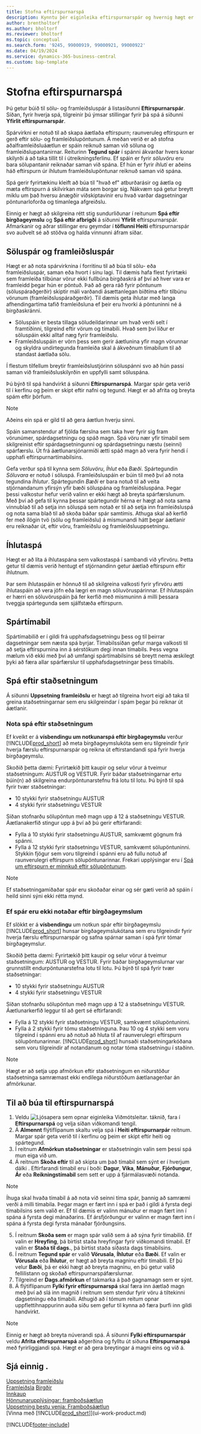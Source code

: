 ```yaml
---
title: Stofna eftirspurnarspá
description: Kynntu þér eiginleika eftirspurnarspár og hvernig hægt er að búa til sölu- og framleiðsluspár.
author: brentholtorf
ms.author: bholtorf
ms.reviewer: bholtorf
ms.topic: conceptual
ms.search.form: '9245, 99000919, 99000921, 99000922'
ms.date: 04/19/2024
ms.service: dynamics-365-business-central
ms.custom: bap-template
---
```

# Stofna eftirspurnarspá

Þú getur búið til sölu- og framleiðsluspár á listasíðunni **Eftirspurnarspár**. Síðan, fyrir hverja spá, tilgreinir þú ýmsar stillingar fyrir þá spá á síðunni **Yfirlit eftirspurnarspár**.  

Spárvirkni er notuð til að skapa áætlaða eftirspurn; raunveruleg eftirspurn er gerð eftir sölu- og framleiðslupöntunum. Á meðan verið er að stofna aðalframleiðsluáætlun er spáin reiknuð saman við söluna og framleiðslupantanirnar. Reiturinn **Tegund spár** í spánni ákvarðar hvers konar skilyrði á að taka tillit til í útreikningsferlinu. Ef spáin er fyrir *söluvöru* eru bara sölupantanir reiknaðar saman við spána. Ef hún er fyrir *íhluti* er aðeins háð eftirspurn úr íhlutum framleiðslupöntunar reiknuð saman við spána.  

Spá gerir fyrirtækinu kleift að búa til "hvað ef" atburðarásir og áætla og mæta eftirspurn á skilvirkan máta sem borgar sig. Nákvæm spá getur breytt miklu um það hversu ánægðir viðskiptavinir eru hvað varðar dagsetningar pöntunarloforða og tímanlega afgreiðslu.  

Einnig er hægt að skilgreina rétt stig sundurliðunar í reitunum **Spá eftir birgðageymslu** og **Spá eftir afbrigði** á síðunni **Yfirlit** eftirspurnarspár. Afmarkanir og aðrar stillingar eru geymdar í **töflunni Heiti** eftirspurnarspár svo auðvelt sé að stöðva og halda vinnunni áfram síðar. 

## Söluspár og framleiðsluspár

Hægt er að nota spárvirknina í forritinu til að búa til sölu- eða framleiðsluspár, saman eða hvort í sínu lagi. Til dæmis hafa flest fyrirtæki sem framleiða tilbúnar vörur ekki fullbúna birgðaskrá af því að hver vara er framleidd þegar hún er pöntuð. Það að gera ráð fyrir pöntunum (söluspáraðgerðir) skiptir máli varðandi ásættanlegan biðtíma eftir tilbúnu vörunum (framleiðsluspáraðgerðir). Til dæmis geta íhlutar með langa afhendingartíma tafið framleiðsluna ef þeir eru hvorki á pöntuninni né á birgðaskránni.  

- Söluspáin er besta tillaga söludeildarinnar um hvað verði selt í framtíðinni, tilgreind eftir vörum og tímabili. Hvað sem því líður er söluspáin ekki alltaf næg fyrir framleiðslu.  
- Framleiðsluspáin er vörn þess sem gerir áætlunina yfir magn vörunnar og skyldra undirtegunda framleiða skal á ákveðnum tímabilum til að standast áætlaða sölu.  

Í flestum tilfellum breytir framleiðslustjórinn söluspánni svo að hún passi saman við framleiðsluskilyrðin en uppfylli samt söluspána.  

Þú býrð til spá handvirkt á síðunni **Eftirspurnarspá**. Margar spár geta verið til í kerfinu og þeim er skipt eftir nafni og tegund. Hægt er að afrita og breyta spám eftir þörfum. 

> [!NOTE]
> Aðeins ein spá er gild til að gera áætlun hverju sinni.

Spáin samanstendur af fjölda færslna sem taka hver fyrir sig fram vörunúmer, spárdagsetningu og spáð magn. Spá vöru nær yfir tímabil sem skilgreinist eftir spárdagsetningunni og spárdagsetningu næstu (seinni) spárfærslu. Út frá áætlunarsjónarmiði ætti spáð magn að vera fyrir hendi í upphafi eftirspurnartímabilsins.  

Gefa verður spá til kynna sem *Söluvöru*, *Íhlut* eða *Bæði*. Spártegundin *Söluvara* er notuð í söluspá. Framleiðsluspáin er búin til með því að nota tegundina *Íhlutur*. Spártegundin *Bæði* er bara notuð til að veita stjórnandanum yfirsýn yfir bæði söluspána og framleiðsluspána. Þegar þessi valkostur hefur verið valinn er ekki hægt að breyta spárfærslunum. Með því að gefa til kynna þessar spártegundir hérna er hægt að nota sama vinnublað til að setja inn söluspá sem notað er til að setja inn framleiðsluspá og nota sama blað til að skoða báðar spár samtímis. Athuga skal að kerfið fer með ílögin tvö (sölu og framleiðslu) á mismunandi hátt þegar áætlanir eru reiknaðar út, eftir vöru, framleiðslu og framleiðsluuppsetningu.  

## Íhlutaspá

Hægt er að líta á íhlutaspána sem valkostaspá í sambandi við yfirvöru. Þetta getur til dæmis verið hentugt ef stjórnandinn getur áætlað eftirspurn eftir íhlutnum.  

Þar sem íhlutaspáin er hönnuð til að skilgreina valkosti fyrir yfirvöru ætti íhlutaspáin að vera jöfn eða lægri en magn söluvöruspárinnar. Ef íhlutaspáin er hærri en söluvöruspáin þá fer kerfið með mismuninn á milli þessara tveggja spártegunda sem sjálfstæða eftirspurn.  

## Spártímabil

Spártímabilið er í gildi frá upphafsdagsetningu þess og til þeirrar dagsetningar sem næsta spá byrjar. Tímabilssíðan gefur marga valkosti til að setja eftirspurnina inn á sérstökum degi innan tímabils. Þess vegna mælum við ekki með því að umfangi spártímabilsins sé breytt nema æskilegt þyki að færa allar spárfærslur til upphafsdagsetningar þess tímabils.  

## Spá eftir staðsetningum

Á síðunni **Uppsetning framleiðslu** er hægt að tilgreina hvort eigi að taka til greina staðsetningarnar sem eru skilgreindar í spám þegar þú reiknar út áætlanir. 

### Nota spá eftir staðsetningum

Ef kveikt er á **vísbendingu um notkunarspá eftir birgðageymslu** verður [!INCLUDE[prod_short](includes/prod_short.md)]  að meta birgðageymslukóta sem eru tilgreindir fyrir hverja færslu eftirspurnarspár og reikna út eftirstandandi spá fyrir hverja birgðageymslu.  

Skoðið þetta dæmi: Fyrirtækið þitt kaupir og selur vörur á tveimur staðsetningum: AUSTUR og VESTUR. Fyrir báðar staðsetningarnar ertu búin(n) að skilgreina endurpöntunarstefnu frá lotu til lotu. Þú býrð til spá fyrir tvær staðsetningar:

- 10 stykki fyrir staðsetningu AUSTUR
- 4 stykki fyrir staðsetningu VESTUR

Síðan stofnarðu sölupöntun með magn upp á 12 á staðsetningu VESTUR. Áætlanakerfið stingur upp á því að þú gerir eftirfarandi:

- Fylla á 10 stykki fyrir staðsetningu AUSTUR, samkvæmt gögnum frá spánni.  
- Fylla á 12 stykki fyrir staðsetningu VESTUR, samkvæmt sölupöntuninni. Stykkin fjögur sem voru tilgreind í spánni eru að fullu notuð af raunverulegri eftirspurn sölupöntunarinnar. Frekari upplýsingar eru í [Spá um eftirspurn er minnkuð eftir sölupöntunum](design-details-balancing-demand-and-supply.md#forecast-demand-is-reduced-by-sales-orders).  

> [!NOTE]  
> Ef staðsetningamiðaðar spár eru skoðaðar einar og sér gæti verið að spáin í heild sinni sýni ekki rétta mynd.

### Ef spár eru ekki notaðar eftir birgðageymslum

Ef slökkt er á **vísbendingu**  um notkun spár eftir birgðageymslu [!INCLUDE[prod_short](includes/prod_short.md)] hunsar birgðageymslukótana sem eru tilgreindir fyrir hverja færslu eftirspurnarspár og safna spárnar saman í spá fyrir tómar birgðageymslur.  

Skoðið þetta dæmi: Fyrirtækið þitt kaupir og selur vörur á tveimur staðsetningum: AUSTUR og VESTUR. Fyrir báðar birgðageymslurnar var grunnstillt endurpöntunarstefna lotu til lotu. Þú býrð til spá fyrir tvær staðsetningar:

- 10 stykki fyrir staðsetningu AUSTUR
- 4 stykki fyrir staðsetningu VESTUR

Síðan stofnarðu sölupöntun með magn upp á 12 á staðsetningu VESTUR. Áætlunarkerfið leggur til að gert sé eftirfarandi:

- Fylla á 12 stykki fyrir staðsetningu VESTUR, samkvæmt sölupöntuninni.  
- Fylla á 2 stykki fyrir tómu staðsetninguna. Þau 10 og 4 stykki sem voru tilgreind í spánni eru að notuð að hluta til af raunverulegri eftirspurn sölupöntunarinnar. [!INCLUDE[prod_short](includes/prod_short.md)] hunsaði staðsetningarkóðana sem voru tilgreindir af notandanum og notar tóma staðsetningu í staðinn.  

> [!NOTE]  
> Hægt er að setja upp afmörkun eftir staðsetningum en niðurstöður staðsetninga samræmast ekki endilega niðurstöðum áætlanagerðar án afmörkunar.

## Til að búa til eftirspurnarspá

1. Veldu ![Ljósapera sem opnar eiginleika Viðmótsleitar.](media/ui-search/search_small.png "Segðu mér hvað þú vilt gera") táknið, fara í **Eftirspurnarspá** og velja síðan viðkomandi tengil.  
2. Á **Almennt** flýtiflipanum skaltu velja spá í **Heiti eftirspurnarpár** reitnum. Margar spár geta verið til í kerfinu og þeim er skipt eftir heiti og spártegund.  
3. Í reitnum **Afmörkun staðsetningar** er staðsetningin valin sem þessi spá mun eiga við um.
4. Á reitnum **Skoða eftir** til að skipta um það tímabil sem sýnt er í hverjum dálki . Eftirfarandi tímabil eru í boði: **Dagur**, **Vika**, **Mánuður**, **Fjórðungur**, **Ár** eða **Reikningstímabil** sem sett er upp á fjármálasvæði notanda.

> [!NOTE]  
> Íhuga skal hvaða tímabil á að nota við seinni tíma spár, þannig að samræmi verði á milli tímabila. Þegar magn er fært inn í spá er það í gildi á fyrsta degi tímabilsins sem valið er. Ef til dæmis er valinn mánuður er magn fært inn í spána á fyrsta degi mánaðarins. Ef ársfjórðungur er valinn er magn fært inn í spána á fyrsta degi fyrsta mánaðar fjórðungsins.

5. Í reitnum **Skoða sem** er magn spár valið sem á að sýna fyrir tímabilið. Ef valin er **Hreyfing**, þá birtist staða hreyfingar fyrir viðkomandi tímabil. Ef valin er **Staða til dags.**, þá birtist staða síðasta dags tímabilsins.  
6. Í reitnum **Tegund spár** er valið **Vörusala**, **Íhlutur** eða  **Bæði**. Ef valin er **Vörusala** eða **Íhlutur**, er hægt að breyta magninu eftir tímabili. Ef þú velur **Bæði**, þá er ekki hægt að breyta magninu, en þú getur valið fellilistann og skoðað eftirspurnarspáfærslurnar.  
7. Tilgreind er **Dags.afmörkun** ef takmarka á það gagnamagn sem er sýnt.  
8. Á flýtiflipanum **Fylki fyrir eftirspurnarspá** skal færa inn áætlað magn með því að slá inn magnið í reitnum sem stendur fyrir vöru á tiltekinni dagsetningu eða tímabili. Athugið að í tómum reitum opnar uppflettihnappurinn auða síðu sem gefur til kynna að færa þurfi inn gildi handvirkt.   

> [!NOTE]  
> Einnig er hægt að breyta núverandi spá. Á síðunni **Fylki eftirspurnarspár** veldu **Afrita eftirspurnarspá** aðgerðina og fylltu út síðuna **Eftirspurnarspá** með fyrirliggjandi spá. Hægt er að gera breytingar á magni eins og við á.  

## Sjá einnig .

[Uppsetning framleiðslu](production-configure-production-processes.md)  
[Framleiðsla](production-manage-manufacturing.md)
[Birgðir](inventory-manage-inventory.md)  
[Innkaup](purchasing-manage-purchasing.md)  
[Hönnunarupplýsingar: framboðsáætlun](design-details-supply-planning.md)   
[Uppsetning bestu venja: Framboðsáætlun](setup-best-practices-supply-planning.md)  
[Vinna með [!INCLUDE[prod_short](includes/prod_short.md)]](ui-work-product.md)


[!INCLUDE[footer-include](includes/footer-banner.md)]
